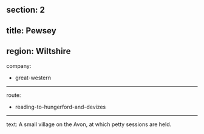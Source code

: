 section: 2
----
title: Pewsey
----
region: Wiltshire
----
company:
- great-western
----
route:
- reading-to-hungerford-and-devizes
----
text: A small village on the Avon, at which petty sessions are held.
